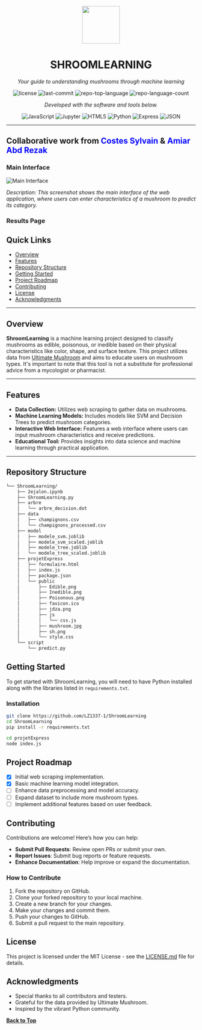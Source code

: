 <p align="center">
  <img src="https://cdn-icons-png.flaticon.com/512/6295/6295417.png" width="100" />
</p>
<p align="center">
    <h1 align="center">SHROOMLEARNING</h1>
</p>
<p align="center">
    <em>Your guide to understanding mushrooms through machine learning</em>
</p>
<p align="center">
	<img src="https://img.shields.io/github/license/LZ1337-1/ShroomLearning?style=flat&color=0080ff" alt="license">
	<img src="https://img.shields.io/github/last-commit/LZ1337-1/ShroomLearning?style=flat&logo=git&logoColor=white&color=0080ff" alt="last-commit">
	<img src="https://img.shields.io/github/languages/top/LZ1337-1/ShroomLearning?style=flat&color=0080ff" alt="repo-top-language">
	<img src="https://img.shields.io/github/languages/count/LZ1337-1/ShroomLearning?style=flat&color=0080ff" alt="repo-language-count">
<p>
<p align="center">
		<em>Developed with the software and tools below.</em>
</p>
<p align="center">
	<img src="https://img.shields.io/badge/JavaScript-F7DF1E.svg?style=flat&logo=JavaScript&logoColor=black" alt="JavaScript">
	<img src="https://img.shields.io/badge/Jupyter-F37626.svg?style=flat&logo=Jupyter&logoColor=white" alt="Jupyter">
	<img src="https://img.shields.io/badge/HTML5-E34F26.svg?style=flat&logo=HTML5&logoColor=white" alt="HTML5">
	<img src="https://img.shields.io/badge/Python-3776AB.svg?style=flat&logo=Python&logoColor=white" alt="Python">
	<img src="https://img.shields.io/badge/Express-000000.svg?style=flat&logo=Express&logoColor=white" alt="Express">
	<img src="https://img.shields.io/badge/JSON-000000.svg?style=flat&logo=JSON&logoColor=white" alt="JSON">
</p>
<hr>

## Collaborative work from <span style="color:blue;">Costes Sylvain</span> & <span style="color:blue;">Amiar Abd Rezak</span>


### Main Interface

![Main Interface](image.png)

_Description: This screenshot shows the main interface of the web application, where users can enter characteristics of a mushroom to predict its category._

### Results Page

## Quick Links

- [Overview](#overview)
- [Features](#features)
- [Repository Structure](#repository-structure)
- [Getting Started](#getting-started)
- [Project Roadmap](#project-roadmap)
- [Contributing](#contributing)
- [License](#license)
- [Acknowledgments](#acknowledgments)

---

## Overview

**ShroomLearning** is a machine learning project designed to classify mushrooms as edible, poisonous, or inedible based on their physical characteristics like color, shape, and surface texture. This project utilizes data from [Ultimate Mushroom](https://ultimate-mushroom.com) and aims to educate users on mushroom types. It's important to note that this tool is not a substitute for professional advice from a mycologist or pharmacist.

---

## Features

- **Data Collection:** Utilizes web scraping to gather data on mushrooms.
- **Machine Learning Models:** Includes models like SVM and Decision Trees to predict mushroom categories.
- **Interactive Web Interface:** Features a web interface where users can input mushroom characteristics and receive predictions.
- **Educational Tool:** Provides insights into data science and machine learning through practical application.

---

##  Repository Structure

```sh
└── ShroomLearning/
    ├── 2ejalon.ipynb
    ├── ShroomLearning.py
    ├── arbre
    │   └── arbre_decision.dot
    ├── data
    │   ├── champignons.csv
    │   └── champignons_processed.csv
    ├── model
    │   ├── modele_svm.joblib
    │   ├── modele_svm_scaled.joblib
    │   ├── modele_tree.joblib
    │   └── modele_tree_scaled.joblib
    ├── projetExpress
    │   ├── formulaire.html
    │   ├── index.js
    │   ├── package.json
    │   └── public
    │       ├── Edible.png
    │       ├── Inedible.png
    │       ├── Poisonous.png
    │       ├── favicon.ico
    │       ├── jdza.png
    │       ├── js
    │       │   └── css.js
    │       ├── mushroom.jpg
    │       ├── sh.png
    │       └── style.css
    └── script
        └── predict.py
```
## Getting Started

To get started with ShroomLearning, you will need to have Python installed along with the libraries listed in `requirements.txt`.

### Installation

```sh
git clone https://github.com/LZ1337-1/ShroomLearning
cd ShroomLearning
pip install -r requirements.txt
```

```sh
cd projetExpress
node index.js
```

## Project Roadmap

- [X] Initial web scraping implementation.
- [X] Basic machine learning model integration.
- [ ] Enhance data preprocessing and model accuracy.
- [ ] Expand dataset to include more mushroom types.
- [ ] Implement additional features based on user feedback.

## Contributing

Contributions are welcome! Here’s how you can help:

- **Submit Pull Requests**: Review open PRs or submit your own.
- **Report Issues**: Submit bug reports or feature requests.
- **Enhance Documentation**: Help improve or expand the documentation.

### How to Contribute

1. Fork the repository on GitHub.
2. Clone your forked repository to your local machine.
3. Create a new branch for your changes.
4. Make your changes and commit them.
5. Push your changes to GitHub.
6. Submit a pull request to the main repository.

## License

This project is licensed under the MIT License - see the [LICENSE.md](LICENSE.md) file for details.

## Acknowledgments

- Special thanks to all contributors and testers.
- Grateful for the data provided by Ultimate Mushroom.
- Inspired by the vibrant Python community.

[**Back to Top**](#quick-links)
